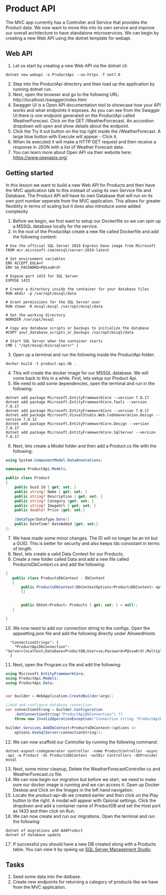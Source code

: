 # Product API

The MVC app currently has a Controller and Service that provides the Product data. We now want to move this into its own service and improve our overall architecture to have standalone microservices. We can begin by creating a new Web API using the dotnet template for webapi. 


## Web API
1. Let us start by creating a new Web API via the dotnet cli:

```shell
dotnet new webapi -o ProductApi --no-https -f net7.0
```
2. Step into the ProductApi directory and then load up the application by running dotnet run.
3. Next, open the browser and go to the following URL: http://localhost:<YOUR PORT>/swagger/index.html
4. Swagger UI is a Open API documentation tool to showcase how your API works and what endpoints it exposes. As you can see from the Swagger UI there is one endpoint generated on the ProductApi called WeatherForecast. Click on the GET /WeatherForcecast. An accordion dropdown will open and show details about the endpoint. 
5. Click the Try it out button on the top right inside the /WeatherForecast. A large blue button with Execute will appear - Click it. 
6. When its executed it will make a HTTP GET request and then receive a response in JSON with a list of Weather Forecast data.
7. You can learn more about Open API via their website here: https://www.openapis.org/



## Getting started

In this lesson we want to build a new Web API for Products and then have the MVC application talk to this instead of using its own Service file and Database. The Product API will have its own Database that will run on its own port number seperate from the MVC application. This allows for greater flexiblity in terms of scaling but it does also introduce some added complexity. 

1. Before we begin, we first want to setup our Dockerfile so we can spin up a MSSQL database locally for the service. 
2. In the root of the ProductApi create a new file called Dockerfile and add the following content:
```shell
# Use the official SQL Server 2019 Express base image from Microsoft
FROM mcr.microsoft.com/mssql/server:2019-latest

# Set environment variables
ENV ACCEPT_EULA=Y
ENV SA_PASSWORD=P@ssw0rd!

# Expose port 1433 for SQL Server
EXPOSE 1433

# Create a directory inside the container for your database files
RUN mkdir -p /var/opt/mssql/data

# Grant permissions for the SQL Server user
RUN chown -R mssql:mssql /var/opt/mssql/data

# Set the working directory
WORKDIR /var/opt/mssql

# Copy any database scripts or backups to initialize the database
#COPY your_database_scripts_or_backups /var/opt/mssql/data

# Start SQL Server when the container starts
CMD [ "/opt/mssql/bin/sqlservr" ]

```
3. Open up a terminal and run the following inside the ProductApi folder:
```shell
docker build -t product-api-db .
```
4. This will create the docker image for our MSSQL database. We will come back to this in a while. First, lets setup our Product Api. 
5. We need to add some dependencies, open the terminal and run in the following:
```shell
dotnet add package Microsoft.EntityFrameworkCore --version 7.0.17
dotnet add package Microsoft.EntityFrameworkCore.Tools --version 7.0.17
dotnet add package Microsoft.EntityFrameworkCore --version 7.0.17
dotnet add package Microsoft.VisualStudio.Web.CodeGeneration.Design --version 7.0.12
dotnet add package Microsoft.EntityFrameworkCore.Design --version 7.0.17
dotnet add package Microsoft.EntityFrameworkCore.SqlServer --version 7.0.17
```
6. Next, lets create a Model folder and then add a Product.cs file with the following:
```c#
using System.ComponentModel.DataAnnotations;

namespace ProductApi.Models;

public class Product
{
    public Guid Id { get; set; }
    public string? Name { get; set; }
    public string? Description { get; set; }
    public string? Category {get; set; }
    public string? ImageUrl { get; set; }
    public double? Price {get; set;}
    
    [DataType(DataType.Date)]
    public DateTime? DateAdded {get; set;}
};
```
7. We have made some minor changes. The ID will no longer be an int but a GUID. This is better for security and also keeps Ids consistant in terms of length. 
8. Next, lets create a valid Data Context for our Products. 
9. Create a new folder called Data and add a new file called ProductsDbContext.cs and add the following:
```c#
{
   public class ProductsDbContext : DbContext
   {
       public ProductsDbContext(DbContextOptions<ProductsDbContext> options) : base(options)
       {}


       public DbSet<Product> Products { get; set; } = null!;
   }

}
```
10. We now need to add our connection string to the configs. Open the appsetting.json file and add the following directly under AllowedHosts
```shell
  "ConnectionStrings": {
    "ProductApiDbConnection": "Server=localhost;Database=ProductDB;User=sa;Password=P@ssw0rd!;MultipleActiveResultSets=true;TrustServerCertificate=True"
  }
```
11. Next, open the Program.cs file and add the following:
```c#
using Microsoft.EntityFrameworkCore;
using ProductApi.Models;
using ProductApi.Data;


var builder = WebApplication.CreateBuilder(args);

//Add and configure database connection
var connectionString = builder.Configuration
    .GetConnectionString("ProductApiDbConnection") ?? 
    throw new InvalidOperationException("Connection string 'ProductApiDbConnection' not found.");

builder.Services.AddDbContext<ProductsDbContext>(options =>
    options.UseSqlServer(connectionString));
```
12. We can now scaffold our Controller by running the following command:
```shell
dotnet-aspnet-codegenerator controller -name ProductController -async -api -m Product -dc ProductsDbContext -outDir Controllers -dbProvider mssql
``` 
13. Next, some minor cleanup, Delete the WeatherForecastController.cs and WeatherForecast.cs file.
14. We can now begin our migration but before we start, we need to make sure our docker image is running and we can access it. Open up Docker Deskop and Click on the Images in the left hand navigation. 
15. Locate the product-api-db we created earlier and then click on the Play button to the right. A modal will appear with Opional settings. Click the dropdown and add a container name of ProductDB and set the Host port as 1433 and then click on Run. 
16. We can now create and run our migrations. Open the terminal and run the following:
```shell
dotnet ef migrations add AddProduct
dotnet ef database update
```
17. If successful you should have a new DB created along with a Products table. You can view it by opeing up [SQL Server Management Studio](https://learn.microsoft.com/en-us/sql/ssms/download-sql-server-management-studio-ssms?view=sql-server-ver16).


## Tasks

1. Seed some data into the datbase.
2. Create new endpoints for returning a category of products like we have from the MVC application.  